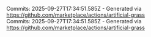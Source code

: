 Commits: 2025-09-27T17:34:51.585Z - Generated via https://github.com/marketplace/actions/artificial-grass
<br>
Commits: 2025-09-27T17:34:51.585Z - Generated via https://github.com/marketplace/actions/artificial-grass
<br>
